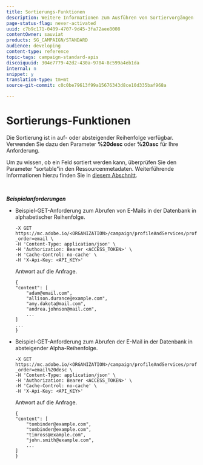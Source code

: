 ```yaml
---
title: Sortierungs-Funktionen
description: Weitere Informationen zum Ausführen von Sortiervorgängen
page-status-flag: never-activated
uuid: c7b9c171-0409-4707-9d45-3fa72aee8008
contentOwner: sauviat
products: SG_CAMPAIGN/STANDARD
audience: developing
content-type: reference
topic-tags: campaign-standard-apis
discoiquuid: 304e7779-42d2-430a-9704-8c599a4eb1da
internal: n
snippet: y
translation-type: tm+mt
source-git-commit: c0c0be79613f99a15676343d8ce10d335baf968a

---
```



# Sortierungs-Funktionen

Die Sortierung ist in auf- oder absteigender Reihenfolge verfügbar. Verwenden Sie dazu den Parameter **%20desc** oder **%20asc** für Ihre Anforderung.

Um zu wissen, ob ein Feld sortiert werden kann, überprüfen Sie den Parameter "sortable"in den Ressourcenmetadaten. Weiterführende Informationen hierzu finden Sie in [diesem Abschnitt](../../api/using/metadata-mechanism.md).

<br/>

***Beispielanforderungen***

* Beispiel-GET-Anforderung zum Abrufen von E-Mails in der Datenbank in alphabetischer Reihenfolge.

   ```
   -X GET https://mc.adobe.io/<ORGANIZATION>/campaign/profileAndServices/profile/email/email?_order=email \
   -H 'Content-Type: application/json' \
   -H 'Authorization: Bearer <ACCESS_TOKEN>' \
   -H 'Cache-Control: no-cache' \
   -H 'X-Api-Key: <API_KEY>'
   ```

   Antwort auf die Anfrage.

   ```
   {
   "content": [
       "adam@email.com",
       "allison.durance@example.com",
       "amy.dakota@mail.com",
       "andrea.johnson@mail.com",
       ...
   ]
   ...
   }
   ```

* Beispiel-GET-Anforderung zum Abrufen der E-Mail in der Datenbank in absteigender Alpha-Reihenfolge.

   ```
   -X GET https://mc.adobe.io/<ORGANIZATION>/campaign/profileAndServices/profile/email?_order=email%20desc \
   -H 'Content-Type: application/json' \
   -H 'Authorization: Bearer <ACCESS_TOKEN>' \
   -H 'Cache-Control: no-cache' \
   -H 'X-Api-Key: <API_KEY>'
   ```

   Antwort auf die Anfrage.

   ```
   {
   "content": [
       "tombinder@example.com",
       "tombinder@example.com",
       "timross@example.com",
       "john.smith@example.com",
       ...
   ]
   }
   ```
